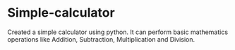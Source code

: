 # Simple-calculator
Created a simple calculator using python. It can perform basic mathematics operations like Addition, Subtraction, Multiplication and Division.
